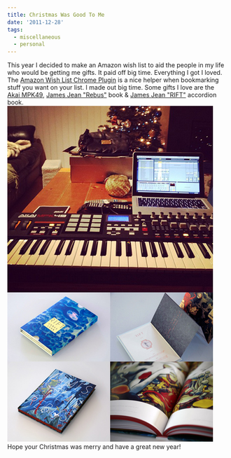 ```yaml
---
title: Christmas Was Good To Me
date: '2011-12-28'
tags:
  - miscellaneous
  - personal
---
```


This year I decided to make an Amazon wish list to aid the people in my life who would be getting me gifts. It paid off big time. Everything I got I loved. The [Amazon Wish List Chrome Plugin](https://chrome.google.com/webstore/detail/ciagpekplgpbepdgggflgmahnjgiaced 'Amazon Wish List Chrome Plugin') is a nice helper when bookmarking stuff you want on your list. I made out big time. Some gifts I love are the [Akai MPK49](https://www.akaipro.com/mpk49), [James Jean "Rebus"](https://www.jamesjean.com/bound/2011/Rebus/1) book & [James Jean "RIFT"](https://www.jamesjean.com/bound/2010/RIFT/1) accordion book. ![Christmas Gifts from 2011](./christmas-2011.jpg) Hope your Christmas was merry and have a great new year!
